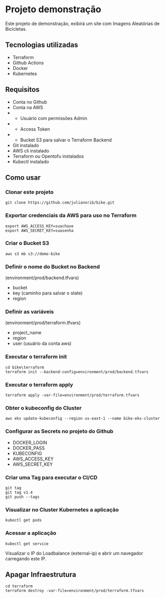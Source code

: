 # Projeto demonstração 

Este projeto de demonstração, exibirá um site com Imagens Aleatórias de Bicicletas.

## Tecnologias utilizadas

- Terraform
- Github Actions
- Docker
- Kubernetes

## Requisitos

- Conta no Github
- Conta na AWS
- - Usuário com permissões Admin
- - Access Token 
- - Bucket S3 para salvar o Terraform Backend
- Git instalado
- AWS cli instalado
- Terraform ou Opentofu instalados
- Kubectl instalado


## Como usar

### Clonar este projeto
```
git clone https://github.com/julianorib/bike.git
```

### Exportar credenciais da AWS para uso no Terraform
```
export AWS_ACCESS_KEY=suachave
export AWS_SECRET_KEY=suasenha
```

### Criar o Bucket S3
```
aws s3 mb s3://demo-bike
```
### Definir o nome do Bucket no Backend 
(environment/prod/backend.tfvars)

- bucket
- key (caminho para salvar o state)
- region 

### Definir as variáveis
(environment/prod/terraform.tfvars)

- project_name
- region
- user (usuário da conta aws)

### Executar o terraform init
```
cd bike\terraform
terraform init --backend-config=environment/prod/backend.tfvars
``` 

### Executar o terraform apply
```
terraform apply -var-file=environment/prod/terraform.tfvars
```

### Obter o kubeconfig do Cluster
```
aws eks update-kubeconfig --region us-east-1 --name bike-eks-cluster
```

### Configurar as Secrets no projeto do Github
- DOCKER_LOGIN
- DOCKER_PASS
- KUBECONFIG
- AWS_ACCESS_KEY
- AWS_SECRET_KEY


### Criar uma Tag para executar o CI/CD
```
git tag
git tag v1.4
git push --tags
```

### Visualizar no Cluster Kubernetes a aplicação
```
kubectl get pods
```

### Acessar a aplicação
```
kubectl get service
```

Visualizar o IP do Loadbalance (external-ip) e abrir um navegador carregando este IP.


## Apagar Infraestrutura 
```
cd terraform
terraform destroy -var-file=environment/prod/terraform.tfvars
```